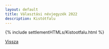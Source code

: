 ```yaml
---
layout: default
title: Választási névjegyzék 2022
description: Kistótfalu
---
```


{% include settlementHTMLs/Kistootfalu.html %}

[Vissza](./)
